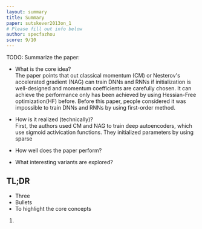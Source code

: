 ```yaml
---
layout: summary
title: Summary
paper: sutskever2013on_1
# Please fill out info below
author: specfazhou
score: 9/10
---
```


TODO: Summarize the paper:
* What is the core idea? <br/>
The paper points that out classical momentum (CM) or Nesterov's accelerated gradient (NAG) can train DNNs and RNNs if initialization is well-designed and momentum coefficients are carefully chosen. It can achieve the performance only has been achieved by using Hessian-Free optimization(HF) before. Before this paper, people considered it was impossible to train DNNs and RNNs by using first-order method.

* How is it realized (technically)? <br/>
First, the authors used CM and NAG to train deep autoencoders, which use sigmoid activication functions. They initialized parameters by using sparse

* How well does the paper perform?

* What interesting variants are explored?


## TL;DR
* Three
* Bullets
* To highlight the core concepts
1. 
